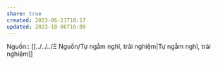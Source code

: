 ```yaml
---
share: true
created: 2023-06-11T18:17
updated: 2023-10-06T16:09
---
```

Nguồn:: [[../../../Ξ Nguồn/Tự ngẫm nghĩ, trải nghiệm|Tự ngẫm nghĩ, trải nghiệm]]
